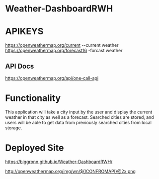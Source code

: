 # Weather-DashboardRWH

# APIKEYS
https://openweathermap.org/current --current weather
https://openweathermap.org/forecast16 -forcast weather

## API Docs
https://openweathermap.org/api/one-call-api

# Functionality
This application will take a city input by the user and display the current weather in that city as well as a forecast. Searched cities are stored, and users will be able to get data from previously searched cities from local storage. 

# Deployed Site
https://biggronn.github.io/Weather-DashboardRWH/

http://openweathermap.org/img/wn/${ICONFROMAPI}@2x.png <!-- -->
